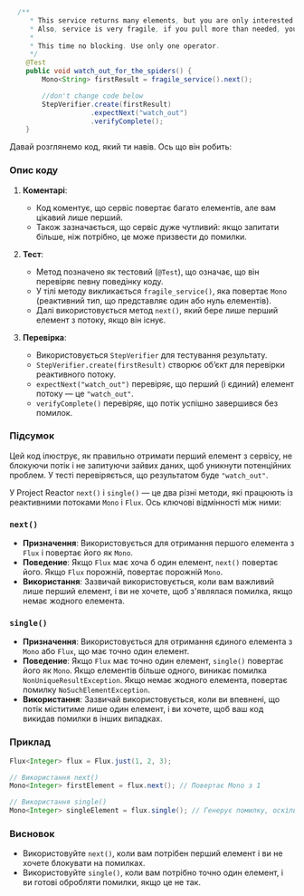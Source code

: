 ```java
  /**
     * This service returns many elements, but you are only interested in the first one.
     * Also, service is very fragile, if you pull more than needed, you may brake it.
     *
     * This time no blocking. Use only one operator.
     */
    @Test
    public void watch_out_for_the_spiders() {
        Mono<String> firstResult = fragile_service().next();

        //don't change code below
        StepVerifier.create(firstResult)
                    .expectNext("watch_out")
                    .verifyComplete();
    }
```
Давай розглянемо код, який ти навів. Ось що він робить:

### Опис коду

1. **Коментарі**:
    - Код коментує, що сервіс повертає багато елементів, але вам цікавий лише перший.
    - Також зазначається, що сервіс дуже чутливий: якщо запитати більше, ніж потрібно, це може призвести до помилки.

2. **Тест**:
    - Метод позначено як тестовий (`@Test`), що означає, що він перевіряє певну поведінку коду.
    - У тілі методу викликається `fragile_service()`, яка повертає `Mono` (реактивний тип, що представляє один або нуль елементів).
    - Далі використовується метод `next()`, який бере лише перший елемент з потоку, якщо він існує.

3. **Перевірка**:
    - Використовується `StepVerifier` для тестування результату.
    - `StepVerifier.create(firstResult)` створює об’єкт для перевірки реактивного потоку.
    - `expectNext("watch_out")` перевіряє, що перший (і єдиний) елемент потоку — це `"watch_out"`.
    - `verifyComplete()` перевіряє, що потік успішно завершився без помилок.

### Підсумок

Цей код ілюструє, як правильно отримати перший елемент з сервісу, не блокуючи потік і не запитуючи зайвих даних, щоб уникнути потенційних проблем. У тесті перевіряється, що результатом буде `"watch_out"`.

У Project Reactor `next()` і `single()` — це два різні методи, які працюють із реактивними потоками `Mono` і `Flux`. Ось ключові відмінності між ними:

### `next()`
- **Призначення**: Використовується для отримання першого елемента з `Flux` і повертає його як `Mono`.
- **Поведение**: Якщо `Flux` має хоча б один елемент, `next()` повертає його. Якщо `Flux` порожній, повертає порожній `Mono`.
- **Використання**: Зазвичай використовується, коли вам важливий лише перший елемент, і ви не хочете, щоб з'являлася помилка, якщо немає жодного елемента.

### `single()`
- **Призначення**: Використовується для отримання єдиного елемента з `Mono` або `Flux`, що має точно один елемент.
- **Поведение**: Якщо `Flux` має точно один елемент, `single()` повертає його як `Mono`. Якщо елементів більше одного, виникає помилка `NonUniqueResultException`. Якщо немає жодного елемента, повертає помилку `NoSuchElementException`.
- **Використання**: Зазвичай використовується, коли ви впевнені, що потік міститиме лише один елемент, і ви хочете, щоб ваш код викидав помилки в інших випадках.

### Приклад

```java
Flux<Integer> flux = Flux.just(1, 2, 3);

// Використання next()
Mono<Integer> firstElement = flux.next(); // Повертає Mono з 1

// Використання single()
Mono<Integer> singleElement = flux.single(); // Генерує помилку, оскільки є більше одного елемента
```

### Висновок
- Використовуйте `next()`, коли вам потрібен перший елемент і ви не хочете блокувати на помилках.
- Використовуйте `single()`, коли вам потрібно точно один елемент, і ви готові обробляти помилки, якщо це не так.